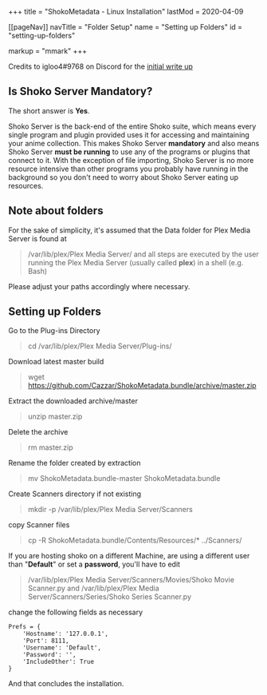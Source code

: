 +++
title = "ShokoMetadata - Linux Installation"
lastMod = 2020-04-09

[[pageNav]]
navTitle = "Folder Setup"
name = "Setting up Folders"
id = "setting-up-folders"

markup = "mmark"
+++

Credits to igloo4#9768 on Discord for the [initial write up](https://pastebin.com/urr37buE)

## Is Shoko Server Mandatory?

The short answer is **Yes**.

Shoko Server is the back-end of the entire Shoko suite, which means every single program and plugin provided uses it for accessing and maintaining your anime collection. This makes Shoko Server **mandatory** and also means Shoko Server **must be running** to use any of the programs or plugins that connect to it. With the exception of file importing, Shoko Server is no more resource intensive than other programs you probably have running in the background so you don't need to worry about Shoko Server eating up resources.

## Note about folders

For the sake of simplicity, it's assumed that the Data folder for Plex Media Server is found at
>/var/lib/plex/Plex Media Server/
and all steps are executed by the user running the Plex Media Server (usually called **plex**) in a shell (e.g. Bash)

Please adjust your paths accordingly where necessary.

## Setting up Folders

Go to the Plug-ins Directory
>cd /var/lib/plex/Plex Media Server/Plug-ins/

Download latest master build
>wget https://github.com/Cazzar/ShokoMetadata.bundle/archive/master.zip

Extract the downloaded archive/master
>unzip master.zip

Delete the archive
>rm master.zip

Rename the folder created by extraction
>mv ShokoMetadata.bundle-master ShokoMetadata.bundle

Create Scanners directory if not existing
>mkdir -p /var/lib/plex/Plex Media Server/Scanners

copy Scanner files
>cp -R ShokoMetadata.bundle/Contents/Resources/\* ../Scanners/

If you are hosting shoko on a different Machine, are using a different user than "**Default**"  or set a **password**,
you'll have to edit
>/var/lib/plex/Plex Media Server/Scanners/Movies/Shoko Movie Scanner.py
and
>/var/lib/plex/Plex Media Server/Scanners/Series/Shoko Series Scanner.py

change the following fields as necessary
~~~
Prefs = {
    'Hostname': '127.0.0.1',
    'Port': 8111,
    'Username': 'Default',
    'Password': '',
    'IncludeOther': True
}
~~~

And that concludes the installation.